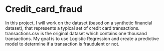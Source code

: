 # Credit_card_fraud
In this project, I will work on the dataset (based on a synthetic financial dataset), that represents a typical set of credit card transactions. transactions.csv is the original dataset which contains one thousand transactions. My goal is to use Logistic Regression and create a predictive model to determine if a transaction is fraudulent or not.
